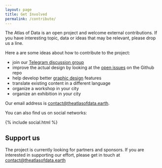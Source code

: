 ```yaml
---
layout: page
title: Get Involved
permalink: /contribute/
---
```


The Atlas of Data is an open project and welcome external contributions. If you have interesting topic, data or ideas that may be relevant, please drop us a line.

Here a are some ideas about how to contribute to the project:

- join our [Telegram discussion group](https://t.me/atlasofdata)
- improve the actual design by looking at the [open issues](https://github.com/theatlasofdata/theatlasofdata.earth/issues) on the Github repo
- help develop better [graphic design](https://github.com/theatlasofdata/visual-identity) features
- translate existing content in a different language
- organize a workshop in your city
- organize an exhibition in your city


Our email address is  [contact@theatlasofdata.earth](mailto:contact@theatlasofdata.earth).

You can also find us on social networks:

{% include social.html %}

## Support us

The project is currently looking for partners and sponsors. If you are interested in supporting our effort, please get in touch at [contact@theatlasofdata.earth](mailto:contact@theatlasofdata.earth)
